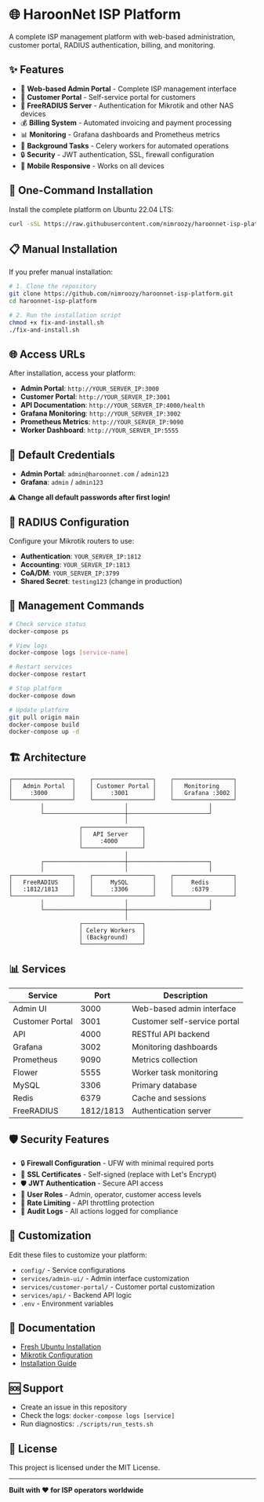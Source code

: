 # 🌐 HaroonNet ISP Platform

A complete ISP management platform with web-based administration, customer portal, RADIUS authentication, billing, and monitoring.

## ✨ Features

- 🔧 **Web-based Admin Portal** - Complete ISP management interface
- 👥 **Customer Portal** - Self-service portal for customers
- 📡 **FreeRADIUS Server** - Authentication for Mikrotik and other NAS devices
- 💰 **Billing System** - Automated invoicing and payment processing
- 📊 **Monitoring** - Grafana dashboards and Prometheus metrics
- 🔄 **Background Tasks** - Celery workers for automated operations
- 🔒 **Security** - JWT authentication, SSL, firewall configuration
- 📱 **Mobile Responsive** - Works on all devices

## 🚀 One-Command Installation

Install the complete platform on Ubuntu 22.04 LTS:

```bash
curl -sSL https://raw.githubusercontent.com/nimroozy/haroonnet-isp-platform/main/one-command-install.sh | bash
```

## 📋 Manual Installation

If you prefer manual installation:

```bash
# 1. Clone the repository
git clone https://github.com/nimroozy/haroonnet-isp-platform.git
cd haroonnet-isp-platform

# 2. Run the installation script
chmod +x fix-and-install.sh
./fix-and-install.sh
```

## 🌐 Access URLs

After installation, access your platform:

- **Admin Portal**: `http://YOUR_SERVER_IP:3000`
- **Customer Portal**: `http://YOUR_SERVER_IP:3001`
- **API Documentation**: `http://YOUR_SERVER_IP:4000/health`
- **Grafana Monitoring**: `http://YOUR_SERVER_IP:3002`
- **Prometheus Metrics**: `http://YOUR_SERVER_IP:9090`
- **Worker Dashboard**: `http://YOUR_SERVER_IP:5555`

## 🔑 Default Credentials

- **Admin Portal**: `admin@haroonnet.com` / `admin123`
- **Grafana**: `admin` / `admin123`

⚠️ **Change all default passwords after first login!**

## 📡 RADIUS Configuration

Configure your Mikrotik routers to use:
- **Authentication**: `YOUR_SERVER_IP:1812`
- **Accounting**: `YOUR_SERVER_IP:1813`
- **CoA/DM**: `YOUR_SERVER_IP:3799`
- **Shared Secret**: `testing123` (change in production)

## 🔧 Management Commands

```bash
# Check service status
docker-compose ps

# View logs
docker-compose logs [service-name]

# Restart services
docker-compose restart

# Stop platform
docker-compose down

# Update platform
git pull origin main
docker-compose build
docker-compose up -d
```

## 🏗️ Architecture

```
┌─────────────────┐    ┌─────────────────┐    ┌─────────────────┐
│   Admin Portal  │    │ Customer Portal │    │   Monitoring    │
│     :3000       │    │     :3001       │    │   Grafana :3002 │
└─────────────────┘    └─────────────────┘    └─────────────────┘
         │                       │                       │
         └───────────────────────┼───────────────────────┘
                                 │
                    ┌─────────────────┐
                    │   API Server    │
                    │     :4000       │
                    └─────────────────┘
                                 │
         ┌───────────────────────┼───────────────────────┐
         │                       │                       │
┌─────────────────┐    ┌─────────────────┐    ┌─────────────────┐
│   FreeRADIUS    │    │     MySQL       │    │     Redis       │
│   :1812/1813    │    │     :3306       │    │     :6379       │
└─────────────────┘    └─────────────────┘    └─────────────────┘
         │                       │                       │
         └───────────────────────┼───────────────────────┘
                                 │
                    ┌─────────────────┐
                    │ Celery Workers  │
                    │ (Background)    │
                    └─────────────────┘
```

## 📊 Services

| Service | Port | Description |
|---------|------|-------------|
| Admin UI | 3000 | Web-based admin interface |
| Customer Portal | 3001 | Customer self-service portal |
| API | 4000 | RESTful API backend |
| Grafana | 3002 | Monitoring dashboards |
| Prometheus | 9090 | Metrics collection |
| Flower | 5555 | Worker task monitoring |
| MySQL | 3306 | Primary database |
| Redis | 6379 | Cache and sessions |
| FreeRADIUS | 1812/1813 | Authentication server |

## 🛡️ Security Features

- 🔒 **Firewall Configuration** - UFW with minimal required ports
- 🔐 **SSL Certificates** - Self-signed (replace with Let's Encrypt)
- 🛡️ **JWT Authentication** - Secure API access
- 👤 **User Roles** - Admin, operator, customer access levels
- 🚫 **Rate Limiting** - API throttling protection
- 📝 **Audit Logs** - All actions logged for compliance

## 🔧 Customization

Edit these files to customize your platform:
- `config/` - Service configurations
- `services/admin-ui/` - Admin interface customization
- `services/customer-portal/` - Customer portal customization
- `services/api/` - Backend API logic
- `.env` - Environment variables

## 📖 Documentation

- [Fresh Ubuntu Installation](docs/fresh-ubuntu-installation.md)
- [Mikrotik Configuration](docs/mikrotik-configuration.md)
- [Installation Guide](docs/installation.md)

## 🆘 Support

- Create an issue in this repository
- Check the logs: `docker-compose logs [service]`
- Run diagnostics: `./scripts/run_tests.sh`

## 📄 License

This project is licensed under the MIT License.

---

**Built with ❤️ for ISP operators worldwide**
